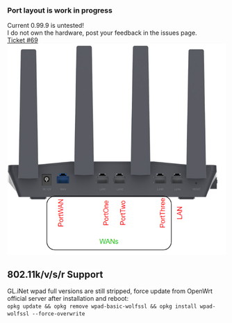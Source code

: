 ### Port layout is work in progress 
Current 0.99.9 is untested!  
I do not own the hardware, post your feedback in the issues page.  
[Ticket #69](https://github.com/TalalMash/SmoothWAN/issues/69)  
![](assets/flintports.png)

## 802.11k/v/s/r Support
GL.iNet wpad full versions are still stripped, force update from OpenWrt official server after installation and reboot:  
`opkg update && opkg remove wpad-basic-wolfssl && opkg install wpad-wolfssl --force-overwrite`
